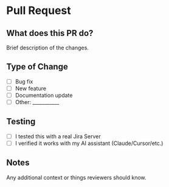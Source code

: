 # Pull Request

## What does this PR do?
Brief description of the changes.

## Type of Change
- [ ] Bug fix
- [ ] New feature  
- [ ] Documentation update
- [ ] Other: ___________

## Testing
- [ ] I tested this with a real Jira Server
- [ ] I verified it works with my AI assistant (Claude/Cursor/etc.)

## Notes
Any additional context or things reviewers should know.